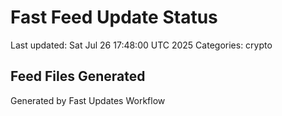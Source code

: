 # Fast Feed Update Status
Last updated: Sat Jul 26 17:48:00 UTC 2025
Categories: crypto

## Feed Files Generated

Generated by Fast Updates Workflow
